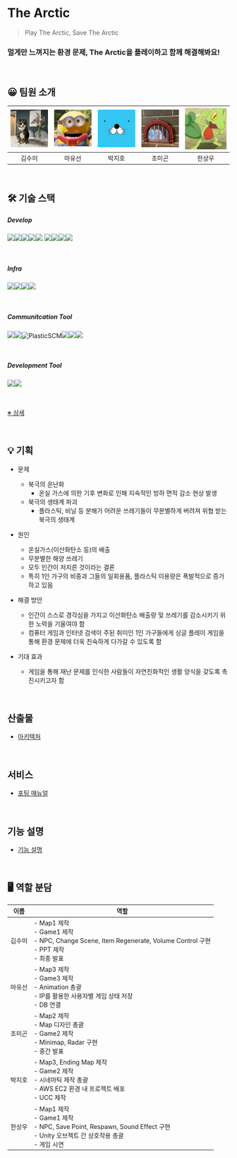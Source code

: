 # The Arctic

> Play The Arctic, Save The Arctic

### 멀게만 느껴지는 환경 문제, The Arctic을 플레이하고 함께 해결해봐요!

<br/>

## 😀 팀원 소개

| ![image-20221007000513369](README.assets/image-20221007000513369.png) | ![image-20221007000549757](README.assets/image-20221007000549757.png) | ![image-20221007000701677](README.assets/image-20221007000701677.png) | ![image-20221007000629677](README.assets/image-20221007000629677.png) | ![image-20221007002111751](README.assets/image-20221007002111751.png) |
| :----------------------------------------------------------: | :----------------------------------------------------------: | :----------------------------------------------------------: | :----------------------------------------------------------: | :----------------------------------------------------------: |
|                            김수미                            |                            마유선                            |                            박지호                            |                            조미곤                            |                            한상우                            |

<br/>

## 🛠 기술 스택

##### Develop

<img src="https://img.shields.io/static/v1?style=for-the-badge&message=Unity&color=222222&logo=Unity&logoColor=FFFFFF&label="><img src="https://img.shields.io/badge/html5-E34F26?style=for-the-badge&logo=html5&logoColor=white"><img src="https://img.shields.io/badge/css-1572B6?style=for-the-badge&logo=css3&logoColor=white"><img src="https://img.shields.io/badge/spring-6DB33F?style=for-the-badge&logo=spring&logoColor=white"><img src="https://img.shields.io/badge/SpringBoot-6DB33F?style=for-the-badge&logo=SpringBoot&logoColor=white">  <img src="https://img.shields.io/badge/mongoDB-47A248?style=for-the-badge&logo=MongoDB&logoColor=white"><img src="https://img.shields.io/badge/react-61DAFB?style=for-the-badge&logo=react&logoColor=black"><img src="https://img.shields.io/badge/node.js-339933?style=for-the-badge&logo=Node.js&logoColor=white"><img src="https://img.shields.io/badge/npm-333333?style=for-the-badge&logo=npm&logoColor=white">

<br/>

##### Infra

<img src="https://img.shields.io/badge/aws-FF9900?style=for-the-badge&logo=amazonaws&logoColor=white"><img src="https://img.shields.io/badge/ec2-FF9900?style=for-the-badge&logo=amazonec2&logoColor=white"><img src="https://img.shields.io/badge/s3-569A31?style=for-the-badge&logo=amazons3&logoColor=white"><img src="https://img.shields.io/badge/nginx-009639?style=for-the-badge&logo=nginx&logoColor=white">

<br/>

##### Communitcation Tool

<img src="https://img.shields.io/static/v1?style=for-the-badge&message=Git&color=F05032&logo=Git&logoColor=FFFFFF&label="><img src="https://img.shields.io/badge/gitlab-FC6D26?style=for-the-badge&logo=gitlab&logoColor=white"><img alt="PlasticSCM" src="https://img.shields.io/badge/-PlasticSCM-F16529?style=for-the-badge&logo=plasticscm&logoColor=white" /><img src="https://img.shields.io/badge/jira-0052CC?style=for-the-badge&logo=jira&logoColor=white"><img src="https://img.shields.io/badge/mattermost-0058CC?style=for-the-badge&logo=mattermost&logoColor=white"><img src="https://img.shields.io/badge/notion-000000?style=for-the-badge&logo=notion&logoColor=white">

<br/>

##### Development Tool

<img src="https://img.shields.io/badge/vscode-007ACC?style=for-the-badge&logo=visualstudiocode&logoColor=white"><img src="https://img.shields.io/badge/docker-2496ED?style=for-the-badge&logo=docker&logoColor=white">

<br/>

[※ 상세]()

<br/>

## 💡 기획

- 문제
  - 북극의 온난화
    - 온실 가스에 의한 기후 변화로 인해 지속적인 빙하 면적 감소 현상 발생
  - 북극의 생태계 파괴
    - 플라스틱, 비닐 등 분해가 어려운 쓰레기들이 무분별하게 버려져 위협 받는 북극의 생태계
- 원인
  - 온실가스(이산화탄소 등)의 배출
  - 무분별한 해양 쓰레기
  - 모두 인간이 저지른 것이라는 결론
  - 특히 1인 가구의 비중과 그들의 일회용품, 플라스틱 이용량은 폭발적으로 증가하고 있음
- 해결 방안
  - 인간이 스스로 경각심을 가지고 이산화탄소 배출량 및 쓰레기를 감소시키기 위한 노력을 기울여야 함
  - 컴퓨터 게임과 인터넷 검색이 주된 취미인 1인 가구들에게 싱글 플레이 게임을 통해 환경 문제에 더욱 친숙하게 다가갈 수 있도록 함
- 기대 효과

  - 게임을 통해 재난 문제를 인식한 사람들이 자연친화적인 생활 양식을 갖도록 촉진시키고자 함

<br/>


##  산출물

* [아키텍처](https://cheddar-knee-742.notion.site/b0f286bf4f1d439a8da9873963dd7cf3)

<br/>

##  서비스

* [포팅 매뉴얼](/exec/A607_배포_문서/A607_빌드및배포가이드.md)

<br/>

##  기능 설명

- [기능 설명](/exec/A607_시연시나리오.pdf)

<br/>

## 🖥 역할 분담

|     이름     | 역할                                                         |
| :----------: | ------------------------------------------------------------ |
| 김수미 <br/> | - Map1 제작 <br />- Game1 제작<br />- NPC, Change Scene, Item Regenerate, Volume Control 구현<br />- PPT 제작<br />- 최종 발표<br /> |
| 마유선<br/>  | - Map3 제작<br />- Game3 제작<br />- Animation 총괄<br />- IP를 활용한 사용자별 게임 상태 저장<br />- DB 연결<br /> |
| 조미곤<br/>  | - Map2 제작<br/>- Map 디자인 총괄<br/>- Game2 제작<br />- Minimap, Radar 구현<br />- 중간 발표 |
| 박지호<br/>  | - Map3, Ending Map 제작<br/>- Game2 제작<br />- 시네마틱 제작 총괄<br/>- AWS EC2 환경 내 프로젝트 배포<br />- UCC 제작<br /> |
| 한상우 <br/> | - Map1 제작<br />- Game1 제작<br/>- NPC, Save Point, Respawn, Sound Effect 구현<br />- Unity 오브젝트 간 상호작용 총괄<br/>- 게임 시연 |

<br/>

